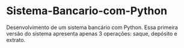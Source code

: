 # Sistema-Bancario-com-Python
Desenvolvimento de um sistema bancário com Python. Essa primeira versão do sistema apresenta apenas 3 operações: saque, depósito e extrato.
